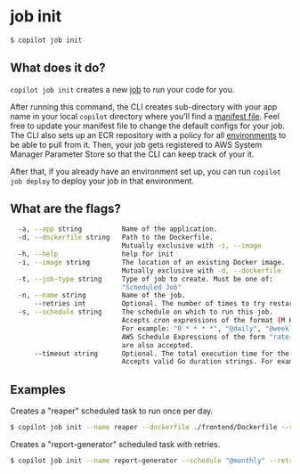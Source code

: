 # job init
```bash
$ copilot job init
```

## What does it do?

`copilot job init` creates a new [job](../concepts/jobs.en.md) to run your code for you. 

After running this command, the CLI creates sub-directory with your app name in your local `copilot` directory where you'll find a [manifest file](../manifest/overview.en.md). Feel free to update your manifest file to change the default configs for your job. The CLI also sets up an ECR repository with a policy for all [environments](../concepts/environments.en.md) to be able to pull from it. Then, your job gets registered to AWS System Manager Parameter Store so that the CLI can keep track of your it.

After that, if you already have an environment set up, you can run `copilot job deploy` to deploy your job in that environment.

## What are the flags?

```bash
  -a, --app string          Name of the application.
  -d, --dockerfile string   Path to the Dockerfile.
                            Mutually exclusive with -i, --image
  -h, --help                help for init
  -i, --image string        The location of an existing Docker image.
                            Mutually exclusive with -d, --dockerfile
  -t, --job-type string     Type of job to create. Must be one of:
                            "Scheduled Job"
  -n, --name string         Name of the job.
      --retries int         Optional. The number of times to try restarting the job on a failure.
  -s, --schedule string     The schedule on which to run this job. 
                            Accepts cron expressions of the format (M H DoM M DoW) and schedule definition strings. 
                            For example: "0 * * * *", "@daily", "@weekly", "@every 1h30m".
                            AWS Schedule Expressions of the form "rate(10 minutes)" or "cron(0 12 L * ? 2021)"
                            are also accepted.
      --timeout string      Optional. The total execution time for the task, including retries.
                            Accepts valid Go duration strings. For example: "2h", "1h30m", "900s".
```

## Examples

 Creates a "reaper" scheduled task to run once per day.
```bash
$ copilot job init --name reaper --dockerfile ./frontend/Dockerfile --schedule "@daily"
```
Creates a "report-generator" scheduled task with retries.
```bash
$ copilot job init --name report-generator --schedule "@monthly" --retries 3 --timeout 900s
```
